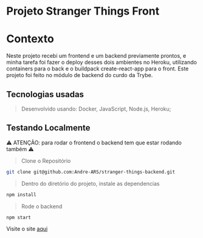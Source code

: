 # Projeto Stranger Things Front

# Contexto

Neste projeto recebi um frontend e um backend previamente prontos, e minha tarefa foi fazer o deploy desses dois ambientes no Heroku, utilizando containers para o back e o buildpack create-react-app para o front. Este projeto foi feito no módulo de backend do curdo da Trybe.

## Tecnologias usadas

> Desenvolvido usando: Docker, JavaScript, Node.js, Heroku;

## Testando Localmente

⚠️ ATENÇÃO: para rodar o frontend o backend tem que estar rodando também ⚠️

> Clone o Repositório

```bash
git clone git@github.com:Andre-ARS/stranger-things-backend.git
```

> Dentro do diretório do projeto, instale as dependencias

```bash
npm install
```

> Rode o backend

```bash
npm start
```

Visite o site [aqui](https://andre-ars-ft.herokuapp.com/)
